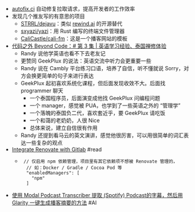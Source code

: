 - [autofix.ci](https://autofix.ci/) 自动修复拉取请求，提高开发者的工作效率
- 发现几个推友写的有意思的项目
	- [STRRL/dejavu](https://github.com/STRRL/dejavu)：类似 [rewind.ai](https://www.rewind.ai/) 的开源替代
	- [sxyazi/yazi](https://github.com/sxyazi/yazi)：用 Rust 编写的终端文件管理器
	- [CaliCastle/cali-fm](https://github.com/CaliCastle/cali-fm)：这是一个播客网站的模板
- [代码之外 Beyond Code：# 第 3 集 | 英语学习经验、泰国禅修体验](https://beyondcode-fm.vercel.app/64a55a52f4ccb12e0b211246)
	- Randy 说他学英语也看不下去老友记
	- 更赞同 GeekPlux 的说法：英语交流中听力会更重要一些
	- Randy 说在 Cambly 平台练习口语，培养了自信，听不懂就说 Sorry，对方会换更简单的句子来进行表达
	- GeekPlux 起初喜欢系统化课程，但后面发现收效不大。后面找 programmer 聊天
		- 一个泰国程序员，后面演变成他找 GeekPlux 问编程问题
		- 一个 manager，感觉被 PUA，也学到了一些英语之外的
		  “管理学”
		- 一个落魄的泰国负二代，喜欢套近乎，要 GeekPlux 请吃饭
		- 一个和蔼的老奶奶，人很 Nice
		- 总体来说，建立自信很有作用
	- Randy 还提到看马云的英文演讲，感觉他很厉害，可以用很简单的词汇表达一些复杂的观点
- [Integrate Renovate with Gitlab](https://wxsm.space/2020/integrate-renovate-with-gitlab/) #read
	- ```
	   // 仅启用 npm 依赖管理，项目里有其它依赖项不想被 Renovate 管理的，
	    // 如：Docker / Gradle / Cocoa Pod 等
	    "enabledManagers": [
	      "npm"
	    ]
	  ```
- [使用 Modal Podcast Transcriber 提取 (Spotify) Podcast的字幕，然后用 Glarity 一键生成播客摘要的方法](https://twitter.com/starzqeth/status/1673119139593068550) #AI